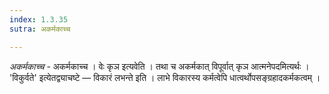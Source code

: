 ```yaml
---
index: 1.3.35
sutra: अकर्मकाच्च

---
```

_अकर्मकाच्च_ - अकर्मकाच्च । वेः कृञ इत्यवेति । तथा च अकर्मकात् विपूर्वात् कृञ आत्मनेपदमित्यर्थः । 'विकुर्वते' इत्येतद्व्याचष्टे  —  विकारं लभन्ते इति । लाभे विकारस्य कर्मत्वेपि धात्वर्थोपसङ्ग्रहादकर्मकत्वम् ।